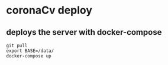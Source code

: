 # coronaCv deploy
## deploys the server with docker-compose
```console
git pull
export BASE=/data/
docker-compose up 
```
